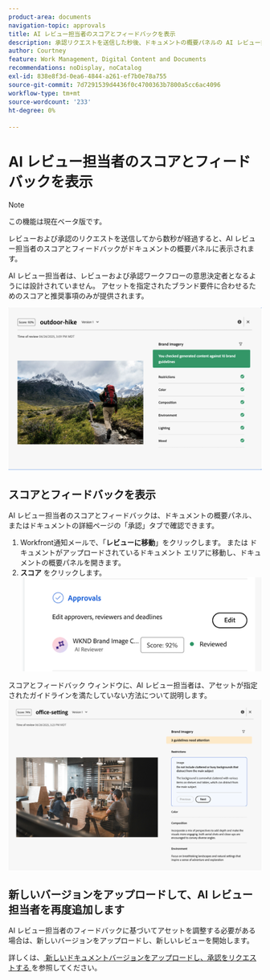 ```yaml
---
product-area: documents
navigation-topic: approvals
title: AI レビュー担当者のスコアとフィードバックを表示
description: 承認リクエストを送信した秒後、ドキュメントの概要パネルの AI レビュー担当者からスコアとフィードバックを確認できます。
author: Courtney
feature: Work Management, Digital Content and Documents
recommendations: noDisplay, noCatalog
exl-id: 838e8f3d-0ea6-4844-a261-ef7b0e78a755
source-git-commit: 7d7291539d4436f0c4700363b7800a5cc6ac4096
workflow-type: tm+mt
source-wordcount: '233'
ht-degree: 0%

---
```


# AI レビュー担当者のスコアとフィードバックを表示

>[!NOTE]
>
>この機能は現在ベータ版です。

レビューおよび承認のリクエストを送信してから数秒が経過すると、AI レビュー担当者のスコアとフィードバックがドキュメントの概要パネルに表示されます。

AI レビュー担当者は、レビューおよび承認ワークフローの意思決定者となるようには設計されていません。 アセットを指定されたブランド要件に合わせるためのスコアと推奨事項のみが提供されます。

![AI レビュアーのフィードバック ](assets/ai-reviewer-feedback.png)

## スコアとフィードバックを表示

AI レビュー担当者のスコアとフィードバックは、ドキュメントの概要パネル、またはドキュメントの詳細ページの「承認」タブで確認できます。

1. Workfront通知メールで、「**レビューに移動**」をクリックします。
または
ドキュメントがアップロードされているドキュメント エリアに移動し、ドキュメントの概要パネルを開きます。
1. **スコア** をクリックします。
   ![ ドキュメントスコアを表示 ](assets/view-score.png)

スコアとフィードバック ウィンドウに、AI レビュー担当者は、アセットが指定されたガイドラインを満たしていない方法について説明します。
![AI レビュアーのフィードバックには注意が必要 ](assets/ai-reviewer-needs-attention.png)

## 新しいバージョンをアップロードして、AI レビュー担当者を再度追加します

AI レビュー担当者のフィードバックに基づいてアセットを調整する必要がある場合は、新しいバージョンをアップロードし、新しいレビューを開始します。

詳しくは、[ 新しいドキュメントバージョンをアップロードし、承認をリクエストする ](/help/quicksilver/review-and-approve-work/document-reviews-and-approvals/manage-document-approvals/upload-new-doc-version.md) を参照してください。
